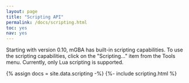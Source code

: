 ```yaml
---
layout: page
title: "Scripting API"
permalink: /docs/scripting.html
toc: yes
nav: yes
---
```

Starting with version 0.10, mGBA has built-in scripting capabilities. To use the scripting capabilities, click on the "Scripting..." item from the Tools menu. Currently, only Lua scripting is supported.

{% assign docs = site.data.scripting -%}
{%- include scripting.html %}
